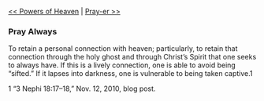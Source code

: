 [<< Powers of Heaven](Powers%20of%20Heaven.md)  |  [Pray-er >>](Pray-er.md)

### Pray Always
To retain a personal connection with heaven; particularly, to retain that connection through the holy ghost and through Christ’s Spirit that one seeks to always have. If this is a lively connection, one is able to avoid being “sifted.” If it lapses into darkness, one is vulnerable to being taken captive.1



1 “3 Nephi 18:17–18,” Nov. 12, 2010, blog post.